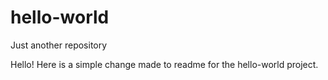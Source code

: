 # hello-world
Just another repository

Hello!
Here is a simple change made to readme for the hello-world project. 
